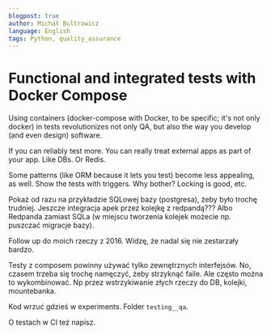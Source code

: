 ```yaml
---
blogpost: true
author: Michał Bultrowicz
language: English
tags: Python, quality_assurance
---
```


Functional and integrated tests with Docker Compose
===================================================

Using containers (docker-compose with Docker, to be specific; it's not only docker) in tests revolutionizes not only QA, but also the way you develop (and even design) software.

If you can reliably test more. You can really treat external apps as part of your app. Like DBs. Or Redis.

Some patterns (like ORM because it lets you test) become less appealing, as well. Show the tests with triggers. Why bother? Locking is good, etc.

Pokaż od razu na przykładzie SQLowej bazy (postgresa), żeby było trochę trudniej. Jeszcze integracja apek przez kolejkę z redpandą??? Albo Redpanda zamiast SQLa (w miejscu tworzenia kolejek możecie np. puszczać migracje bazy).

Follow up do moich rzeczy z 2016. Widzę, że nadal się nie zestarzały bardzo.

Testy z composem powinny używać tylko zewnętrznych interfejsów. No, czasem trzeba się trochę namęczyć, żeby strzyknąć faile. Ale często można to wykombinować. Np przez wstrzykiwanie złych rzeczy do DB, kolejki, mountebanka.

Kod wrzuć gdzieś w experiments. Folder `testing__qa`.

O testach w CI też napisz.
